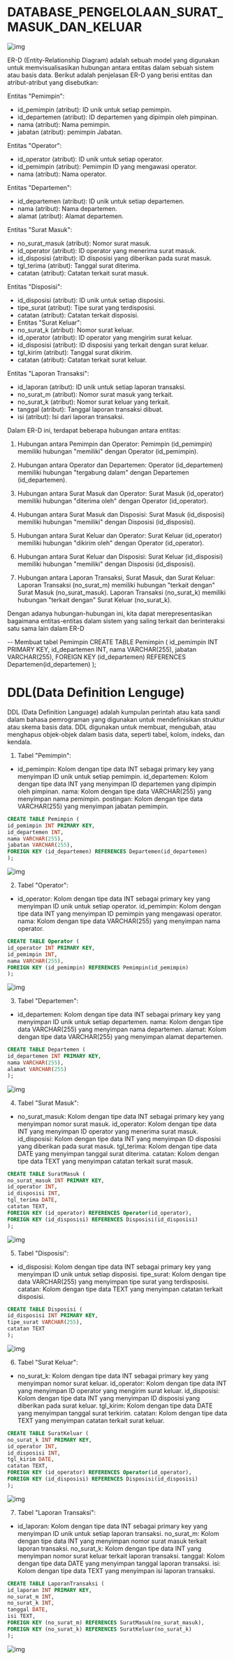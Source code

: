 # DATABASE_PENGELOLAAN_SURAT_MASUK_DAN_KELUAR

![img](gambar/ER-D.png)<br>


ER-D (Entity-Relationship Diagram) adalah sebuah model yang digunakan untuk memvisualisasikan hubungan antara entitas dalam sebuah sistem atau basis data. Berikut adalah penjelasan ER-D yang berisi entitas dan atribut-atribut yang disebutkan:

Entitas "Pemimpin":
-	id_pemimpin (atribut): ID unik untuk setiap pemimpin.
-	id_departemen (atribut): ID departemen yang dipimpin oleh pimpinan.
-	nama (atribut): Nama pemimpin.
-	jabatan (atribut): pemimpin Jabatan.

Entitas "Operator":
-	id_operator (atribut): ID unik untuk setiap operator.
-	id_pemimpin (atribut): Pemimpin ID yang mengawasi operator.
-	nama (atribut): Nama operator.

Entitas "Departemen":
-	id_departemen (atribut): ID unik untuk setiap departemen.
-	nama (atribut): Nama departemen.
-	alamat (atribut): Alamat departemen.

Entitas "Surat Masuk":
-	no_surat_masuk (atribut): Nomor surat masuk.
-	id_operator (atribut): ID operator yang menerima surat masuk.
-	id_disposisi (atribut): ID disposisi yang diberikan pada surat masuk.
-	tgl_terima (atribut): Tanggal surat diterima.
-	catatan (atribut): Catatan terkait surat masuk.

Entitas "Disposisi":
-	id_disposisi (atribut): ID unik untuk setiap disposisi.
-	tipe_surat (atribut): Tipe surat yang terdisposisi.
-	catatan (atribut): Catatan terkait disposisi.
-	Entitas "Surat Keluar":
-	no_surat_k (atribut): Nomor surat keluar.
-	id_operator (atribut): ID operator yang mengirim surat keluar.
-	id_disposisi (atribut): ID disposisi yang terkait dengan surat keluar.
-	tgl_kirim (atribut): Tanggal surat dikirim.
-	catatan (atribut): Catatan terkait surat keluar.

Entitas "Laporan Transaksi":
-	id_laporan (atribut): ID unik untuk setiap laporan transaksi.
-	no_surat_m (atribut): Nomor surat masuk yang terkait.
-	no_surat_k (atribut): Nomor surat keluar yang terkait.
-	tanggal (atribut): Tanggal laporan transaksi dibuat.
-	isi (atribut): Isi dari laporan transaksi.

Dalam ER-D ini, terdapat beberapa hubungan antara entitas:

1.	Hubungan antara Pemimpin dan Operator:
Pemimpin (id_pemimpin) memiliki hubungan "memiliki" dengan Operator (id_pemimpin).

2.	Hubungan antara Operator dan Departemen:
Operator (id_departemen) memiliki hubungan "tergabung dalam" dengan Departemen (id_departemen).

3.	Hubungan antara Surat Masuk dan Operator:
Surat Masuk (id_operator) memiliki hubungan "diterima oleh" dengan Operator (id_operator).

4.	Hubungan antara Surat Masuk dan Disposisi:
Surat Masuk (id_disposisi) memiliki hubungan "memiliki" dengan Disposisi (id_disposisi).

5.	Hubungan antara Surat Keluar dan Operator:
Surat Keluar (id_operator) memiliki hubungan "dikirim oleh" dengan Operator (id_operator).

6.	Hubungan antara Surat Keluar dan Disposisi:
Surat Keluar (id_disposisi) memiliki hubungan "memiliki" dengan Disposisi (id_disposisi).

7.	Hubungan antara Laporan Transaksi, Surat Masuk, dan Surat Keluar:
Laporan Transaksi (no_surat_m) memiliki hubungan "terkait dengan" Surat Masuk (no_surat_masuk).
Laporan Transaksi (no_surat_k) memiliki hubungan "terkait dengan" Surat Keluar (no_surat_k).

Dengan adanya hubungan-hubungan ini, kita dapat merepresentasikan bagaimana entitas-entitas dalam sistem yang saling terkait dan berinteraksi satu sama lain dalam ER-D

-- Membuat tabel Pemimpin
CREATE TABLE Pemimpin (
id_pemimpin INT PRIMARY KEY,
id_departemen INT,
nama VARCHAR(255),
jabatan VARCHAR(255),
FOREIGN KEY (id_departemen) REFERENCES Departemen(id_departemen)
);
# **DDL(Data Definition Lenguge)**

DDL (Data Definition Language) adalah kumpulan perintah atau kata sandi dalam bahasa pemrograman yang digunakan untuk mendefinisikan struktur atau skema basis data. DDL digunakan untuk membuat, mengubah, atau menghapus objek-objek dalam basis data, seperti tabel, kolom, indeks, dan kendala.

1. Tabel "Pemimpin":
- id_pemimpin: Kolom dengan tipe data INT sebagai primary key yang menyimpan ID unik untuk setiap pemimpin.
id_departemen: Kolom dengan tipe data INT yang menyimpan ID departemen yang dipimpin oleh pimpinan.
nama: Kolom dengan tipe data VARCHAR(255) yang menyimpan nama pemimpin.
postingan: Kolom dengan tipe data VARCHAR(255) yang menyimpan jabatan pemimpin.<br>
```sql
CREATE TABLE Pemimpin (
id_pemimpin INT PRIMARY KEY,
id_departemen INT,
nama VARCHAR(255),
jabatan VARCHAR(255),
FOREIGN KEY (id_departemen) REFERENCES Departemen(id_departemen)
);
```
![img](gambar/table_pemimpin.png)<br>

2. Tabel "Operator":
- id_operator: Kolom dengan tipe data INT sebagai primary key yang menyimpan ID unik untuk setiap operator.
id_pemimpin: Kolom dengan tipe data INT yang menyimpan ID pemimpin yang mengawasi operator.
nama: Kolom dengan tipe data VARCHAR(255) yang menyimpan nama operator.
```sql
CREATE TABLE Operator (
id_operator INT PRIMARY KEY,
id_pemimpin INT,
nama VARCHAR(255),
FOREIGN KEY (id_pemimpin) REFERENCES Pemimpin(id_pemimpin)
);
```
![img](gambar/table_operator.png)<br>

3. Tabel "Departemen":
- id_departemen: Kolom dengan tipe data INT sebagai primary key yang menyimpan ID unik untuk setiap departemen.
nama: Kolom dengan tipe data VARCHAR(255) yang menyimpan nama departemen.
alamat: Kolom dengan tipe data VARCHAR(255) yang menyimpan alamat departemen.
```sql
CREATE TABLE Departemen (
id_departemen INT PRIMARY KEY,
nama VARCHAR(255),
alamat VARCHAR(255)
);
```
![img](gambar/table_departemen.png)<br>

4. Tabel "Surat Masuk":
- no_surat_masuk: Kolom dengan tipe data INT sebagai primary key yang menyimpan nomor surat masuk.
id_operator: Kolom dengan tipe data INT yang menyimpan ID operator yang menerima surat masuk.
id_disposisi: Kolom dengan tipe data INT yang menyimpan ID disposisi yang diberikan pada surat masuk.
tgl_terima: Kolom dengan tipe data DATE yang menyimpan tanggal surat diterima.
catatan: Kolom dengan tipe data TEXT yang menyimpan catatan terkait surat masuk.
```sql
CREATE TABLE SuratMasuk (
no_surat_masuk INT PRIMARY KEY,
id_operator INT,
id_disposisi INT,
tgl_terima DATE,
catatan TEXT,
FOREIGN KEY (id_operator) REFERENCES Operator(id_operator),
FOREIGN KEY (id_disposisi) REFERENCES Disposisi(id_disposisi)
);
```
![img](gambar/table_suratmasuk.png)<br>

5. Tabel "Disposisi":
- id_disposisi: Kolom dengan tipe data INT sebagai primary key yang menyimpan ID unik untuk setiap disposisi.
tipe_surat: Kolom dengan tipe data VARCHAR(255) yang menyimpan tipe surat yang terdisposisi.
catatan: Kolom dengan tipe data TEXT yang menyimpan catatan terkait disposisi.
```sql
CREATE TABLE Disposisi (
id_disposisi INT PRIMARY KEY,
tipe_surat VARCHAR(255),
catatan TEXT
);
```
![img](gambar/table_disposisi.png)<br>

6. Tabel "Surat Keluar":
- no_surat_k: Kolom dengan tipe data INT sebagai primary key yang menyimpan nomor surat keluar.
id_operator: Kolom dengan tipe data INT yang menyimpan ID operator yang mengirim surat keluar.
id_disposisi: Kolom dengan tipe data INT yang menyimpan ID disposisi yang diberikan pada surat keluar.
tgl_kirim: Kolom dengan tipe data DATE yang menyimpan tanggal surat terkirim.
catatan: Kolom dengan tipe data TEXT yang menyimpan catatan terkait surat keluar.
```sql
CREATE TABLE SuratKeluar (
no_surat_k INT PRIMARY KEY,
id_operator INT,
id_disposisi INT,
tgl_kirim DATE,
catatan TEXT,
FOREIGN KEY (id_operator) REFERENCES Operator(id_operator),
FOREIGN KEY (id_disposisi) REFERENCES Disposisi(id_disposisi)
);
```
![img](gambar/table_suratkeluar.png)<br>

7. Tabel "Laporan Transaksi":
- id_laporan: Kolom dengan tipe data INT sebagai primary key yang menyimpan ID unik untuk setiap laporan transaksi.
no_surat_m: Kolom dengan tipe data INT yang menyimpan nomor surat masuk terkait laporan transaksi.
no_surat_k: Kolom dengan tipe data INT yang menyimpan nomor surat keluar terkait laporan transaksi.
tanggal: Kolom dengan tipe data DATE yang menyimpan tanggal laporan transaksi.
isi: Kolom dengan tipe data TEXT yang menyimpan isi laporan transaksi.
```sql
CREATE TABLE LaporanTransaksi (
id_laporan INT PRIMARY KEY,
no_surat_m INT,
no_surat_k INT,
tanggal DATE,
isi TEXT,
FOREIGN KEY (no_surat_m) REFERENCES SuratMasuk(no_surat_masuk),
FOREIGN KEY (no_surat_k) REFERENCES SuratKeluar(no_surat_k)
);
```
![img](gambar/table_laporan.png)<br>

